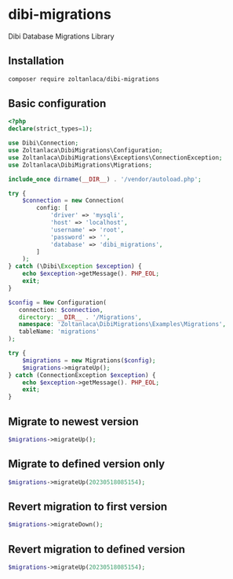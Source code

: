 # dibi-migrations
Dibi Database Migrations Library

## Installation
````bash
composer require zoltanlaca/dibi-migrations
````

## Basic configuration

````php
<?php
declare(strict_types=1);

use Dibi\Connection;
use Zoltanlaca\DibiMigrations\Configuration;
use Zoltanlaca\DibiMigrations\Exceptions\ConnectionException;
use Zoltanlaca\DibiMigrations\Migrations;

include_once dirname(__DIR__) . '/vendor/autoload.php';

try {
    $connection = new Connection(
        config: [
            'driver' => 'mysqli',
            'host' => 'localhost',
            'username' => 'root',
            'password' => '',
            'database' => 'dibi_migrations',
        ]
    );
} catch (\Dibi\Exception $exception) {
    echo $exception->getMessage(). PHP_EOL;
    exit;
}

$config = New Configuration(
   connection: $connection,
   directory: __DIR__ . '/Migrations',
   namespace: 'Zoltanlaca\DibiMigrations\Examples\Migrations',
   tableName: 'migrations'
);

try {
    $migrations = new Migrations($config);
    $migrations->migrateUp();
} catch (ConnectionException $exception) {
    echo $exception->getMessage(). PHP_EOL;
    exit;
}
````

## Migrate to newest version
````php
$migrations->migrateUp();
````

## Migrate to defined version only
````php
$migrations->migrateUp(20230518085154);
````

## Revert migration to first version
````php
$migrations->migrateDown();
````

## Revert migration to defined version
````php
$migrations->migrateUp(20230518085154);
````